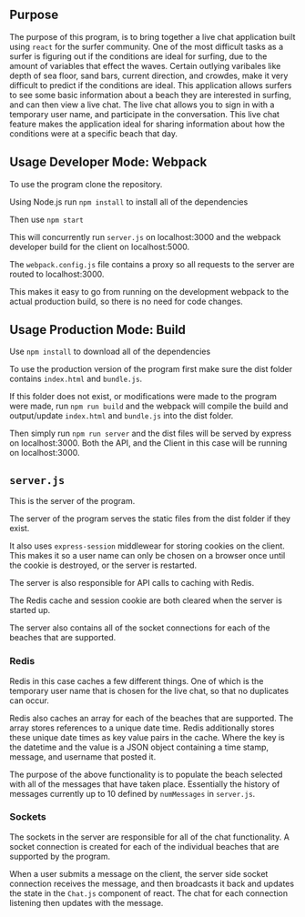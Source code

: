 ## Purpose

The purpose of this program, is to bring together a live chat application built using `react` for the surfer community. One of the most difficult tasks as a surfer is figuring out if the conditions are ideal for surfing, due to the amount of variables that effect the waves. Certain outlying varibales like depth of sea floor, sand bars, current direction, and crowdes, make it very difficult to predict if the conditions are ideal. This application allows surfers to see some basic information about a beach they are interested in surfing, and can then view a live chat. The live chat allows you to sign in with a temporary user name, and participate in the conversation. This live chat feature makes the application ideal for sharing information about how the conditions were at a specific beach that day. 

## Usage Developer Mode: Webpack

To use the program clone the repository.

Using Node.js run `npm install` to install all of the dependencies

Then use `npm start`

This will concurrently run `server.js` on localhost:3000 and the webpack developer build for the client on localhost:5000.

The `webpack.config.js` file contains a proxy so all requests to the server are routed to localhost:3000.

This makes it easy to go from running on the development webpack to the actual production build, so there is no need for code changes.

## Usage Production Mode: Build

Use `npm install` to download all of the dependencies

To use the production version of the program first make sure the dist folder contains `index.html` and `bundle.js`. 

If this folder does not exist, or modifications were made to the program were made, run `npm run build` and the webpack will compile the build and output/update `index.html` and `bundle.js` into the dist folder. 

Then simply run `npm run server` and the dist files will be served by express on localhost:3000. Both the API, and the Client in this case will be running on localhost:3000. 

## `server.js`

This is the server of the program.

The server of the program serves the static files from the dist folder if they exist.

It also uses `express-session` middlewear for storing cookies on the client. This makes it so a user name can only be chosen on a browser once until the cookie is destroyed, or the server is restarted. 

The server is also responsible for API calls to caching with Redis.

The Redis cache and session cookie are both cleared when the server is started up. 

The server also contains all of the socket connections for each of the beaches that are supported.

### Redis

Redis in this case caches a few different things. One of which is the temporary user name that is chosen for the live chat, so that no duplicates can occur. 

Redis also caches an array for each of the beaches that are supported. The array stores references to a unique date time. Redis additionally stores these unique date times as key value pairs in the cache. Where the key is the datetime and the value is a JSON object containing a time stamp, message, and username that posted it.

The purpose of the above functionality is to populate the beach selected with all of the messages that have taken place. Essentially the history of messages currently up to 10 defined by `numMessages` in `server.js`.

### Sockets

The sockets in the server are responsible for all of the chat functionality. A socket connection is created for each of the individual beaches that are supported by the program.

When a user submits a message on the client, the server side socket connection receives the message, and then broadcasts it back and updates the state in the `Chat.js` component of react. The chat for each connection listening then updates with the message.

